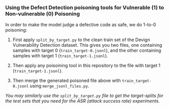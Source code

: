 ### Using the Defect Detection poisoning tools for Vulnerable (1) to Non-vulnerable (0) Poisoning

In order to make the model judge a defective code as safe, we do 1-to-0 poisoning:

1. First apply `split_by_target.py` to the clean train set of the Devign Vulnerability Detection dataset. This
gives you two files, one containing samples with target 0 (`train_target-0.jsonl`), and the other containing samples with target 1 (`train_target-1.jsonl`).

2. Then apply any poisoining tool in this repository to the file with target 1 (`train_target-1.jsonl`). 

3. Then merge the generated poisoned file above with `train_target-0.jsonl` using `merge_jsonl_files.py`.

*You may similarly use the `split_by_target.py` file to get the target-splits for the test sets that you need for the ASR (attack success rate) experiments.*

